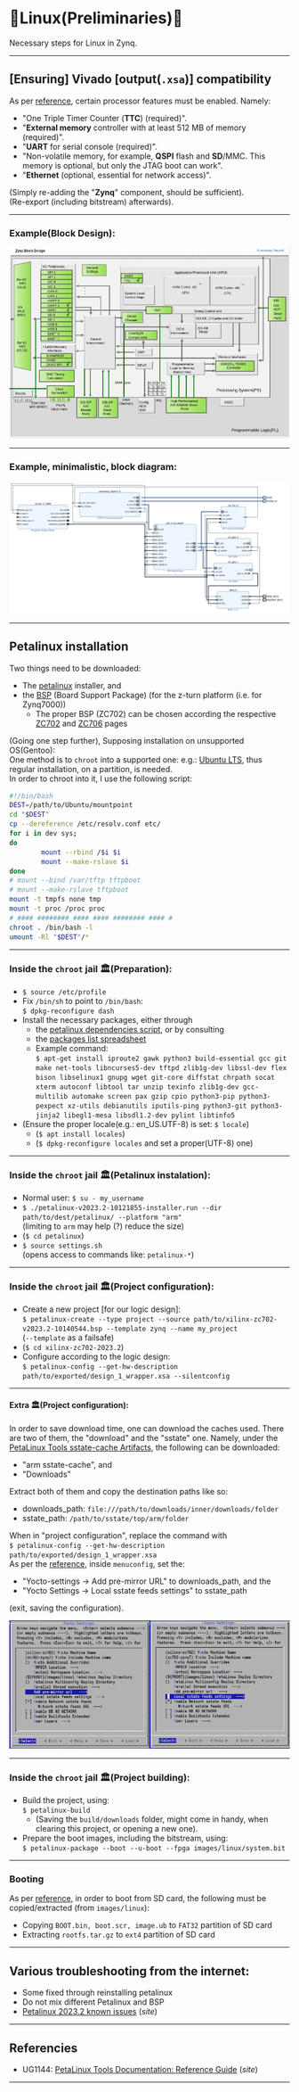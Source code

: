 # 🌷Linux(Preliminaries)🌌

Necessary steps for Linux in Zynq.

---

## [Ensuring\] Vivado [output(`.xsa`)\] compatibility

As per [reference], certain processor features must be enabled. Namely:

* "One Triple Timer Counter (**TTC**) (required)".
* "**External memory** controller with at least 512 MB of memory (required)".
* "**UART** for serial console (required)".
* "Non-volatile memory, for example, **QSPI** flash and **SD**/MMC. This memory is optional, but only the JTAG boot can work".
* "**Ethernet** (optional, essential for network access)".

(Simply re-adding the "**Zynq**" component, should be sufficient).  
(Re-export (including bitstream) afterwards).

---

### Example(Block Design):
![](images/block_design.jpg "Block design with added components.")

---

### Example, minimalistic, block diagram:
![](images/block_diagram.svg "Block diagram")
<!-- $ write_bd_layout -force -format svg -verbose /tmp/block_diagram.svg -->

---

## Petalinux installation

Two things need to be downloaded:

* The [petalinux] installer, and
* the [BSP][petalinux] (Board Support Package) (for the z-turn platform (i.e. for Zynq7000))
    * The proper BSP (ZC702) can be chosen according the respective [ZC702] and [ZC706] pages

(Going one step further), Supposing installation on unsupported OS(Gentoo):  
One method is to `chroot` into a supported one: e.g.: [Ubuntu LTS][Ubuntu], thus regular installation, on a partition, is needed.  
In order to chroot into it, I use the following script:  
```bash
#!/bin/bash
DEST=/path/to/Ubuntu/mountpoint
cd "$DEST"
cp --dereference /etc/resolv.conf etc/
for i in dev sys;
do
        mount --rbind /$i $i
        mount --make-rslave $i
done
# mount --bind /var/tftp tftpboot
# mount --make-rslave tftpboot
mount -t tmpfs none tmp
mount -t proc /proc proc
# #### ######## #### #### ######## #### #
chroot . /bin/bash -l                                                                                                                                                                                                                          
umount -Rl "$DEST"/*
```

---

### Inside the `chroot` jail 🏛️(Preparation):
* `$ source /etc/profile`
* Fix `/bin/sh` to point to `/bin/bash`:  
  `$ dpkg-reconfigure dash`
* Install the necessary packages, either through
    * the [petalinux dependencies script][plnx], or by consulting
    * the [packages list spreadsheet][xlsx]
    * Example command:  
      `$ apt-get install iproute2 gawk python3 build-essential gcc git make net-tools libncurses5-dev tftpd zlib1g-dev libssl-dev flex bison libselinux1 gnupg wget git-core diffstat chrpath socat xterm autoconf libtool tar unzip texinfo zlib1g-dev gcc-multilib automake screen pax gzip cpio python3-pip python3-pexpect xz-utils debianutils iputils-ping python3-git python3-jinja2 libegl1-mesa libsdl1.2-dev pylint libtinfo5`
* (Ensure the proper locale(e.g.: en_US.UTF-8) is set: `$ locale`)
    * (`$ apt install locales`)
    * (`$ dpkg-reconfigure locales` and set a proper(UTF-8) one)

---

### Inside the `chroot` jail 🏛️(Petalinux instalation):

* Normal user: `$ su - my_username`
* `$ ./petalinux-v2023.2-10121855-installer.run --dir path/to/dest/petalinux/ --platform "arm"`  
  (limiting to `arm` may help (?) reduce the size)
* (`$ cd petalinux`)
* `$ source settings.sh`  
  (opens access to commands like: `petalinux-*`)

---

### Inside the `chroot` jail 🏛️(Project configuration):

* Create a new project [for our logic design\]:  
  `$ petalinux-create --type project --source path/to/xilinx-zc702-v2023.2-10140544.bsp --template zynq --name my_project`  
  (`--template` as a failsafe)
* (`$ cd xilinx-zc702-2023.2`)
* Configure according to the logic design:  
  `$ petalinux-config --get-hw-description path/to/exported/design_1_wrapper.xsa --silentconfig`

---

#### Extra 🏛️(Project configuration):
In order to save download time, one can download the caches used. There are two of them, the "download" and the "sstate" one. Namely, under the [PetaLinux Tools sstate-cache Artifacts][petalinux], the following can be downloaded:

* "arm sstate-cache", and
* "Downloads"

Extract both of them and copy the destination paths like so:

* downloads_path: `file:///path/to/downloads/inner/downloads/folder`
* sstate_path: `/path/to/sstate/top/arm/folder`

When in "project configuration", replace the command with  
`$ petalinux-config --get-hw-description path/to/exported/design_1_wrapper.xsa`  
As per the [reference], inside `menuconfig`, set the:

* "Yocto-settings → Add pre-mirror URL" to downloads_path, and the
* "Yocto Settings → Local sstate feeds settings" to sstate_path

(exit, saving the configuration).

![](images/downloads_sstate.jpg "Menuconfig")

---

### Inside the `chroot` jail 🏛️(Project building):

* Build the project, using:  
  `$ petalinux-build`
    * (Saving the `build/downloads` folder, might come in handy, when clearing this project, or opening a new one).
* Prepare the boot images, including the bitstream, using:  
  `$ petalinux-package --boot --u-boot --fpga images/linux/system.bit`

---

### Booting

As per [reference], in order to boot from SD card, the following must be copied/extracted (from `images/linux`):

* Copying `BOOT.bin, boot.scr, image.ub` to `FAT32` partition of SD card
* Extracting `rootfs.tar.gz` to `ext4` partition of SD card

---

## Various troubleshooting from the internet:

* Some fixed through reinstalling petalinux
* Do not mix different Petalinux and BSP
* [Petalinux 2023.2 known issues](https://support.xilinx.com/s/article/000035572) (*site*)

---

## Referencies

* UG1144: [PetaLinux Tools Documentation: Reference Guide](https://docs.xilinx.com/r/en-US/ug1144-petalinux-tools-reference-guide/Overview) (*site*)

---

<!-- How can these [anchors\] be made visible? -->

[reference]: https://docs.xilinx.com/r/en-US/ug1144-petalinux-tools-reference-guide/Overview "Petalinux Reference"
[petalinux]: https://www.xilinx.com/support/download/index.html/content/xilinx/en/downloadNav/embedded-design-tools.html "Petalinux installer"
[ZC702]: https://www.xilinx.com/products/boards-and-kits/ek-z7-zc702-g.html "ZC702 Evaluation Kit"
[ZC706]: https://www.xilinx.com/products/boards-and-kits/ek-z7-zc706-g.html "ZC706 Evaluation Kit"
[plnx]: https://support.xilinx.com/s/article/73296 "Petalinux Dependencies Script"
[xlsx]: https://support.xilinx.com/s/article/000035572 "Packages list (excel)"
[Ubuntu]: https://ubuntu.com/download/server#downloads "Ubuntu LTS"
